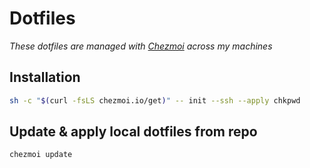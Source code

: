 # Dotfiles

*These dotfiles are managed with [Chezmoi](https://www.chezmoi.io/) across my machines*

## Installation
```bash
sh -c "$(curl -fsLS chezmoi.io/get)" -- init --ssh --apply chkpwd
```

## Update & apply local dotfiles from repo
```bash
chezmoi update
```

